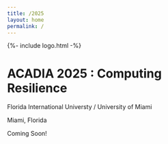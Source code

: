 ```yaml
---
title: /2025
layout: home
permalink: /
---
```

{%- include logo.html -%}

# ACADIA 2025 : Computing Resilience

Florida International Universty /  University  of Miami

Miami, Florida


Coming Soon!
